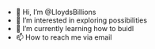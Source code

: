 - 👋 Hi, I’m @LloydsBillions
- 👀 I’m interested in exploring possibilities 
- 🌱 I’m currently learning how to buidl
- 📫 How to reach me via email

<!---
LloydsBillions/LloydsBillions is a ✨ special ✨ repository because its `README.md` (this file) appears on your GitHub profile.
You can click the Preview link to take a look at your changes.
--->
